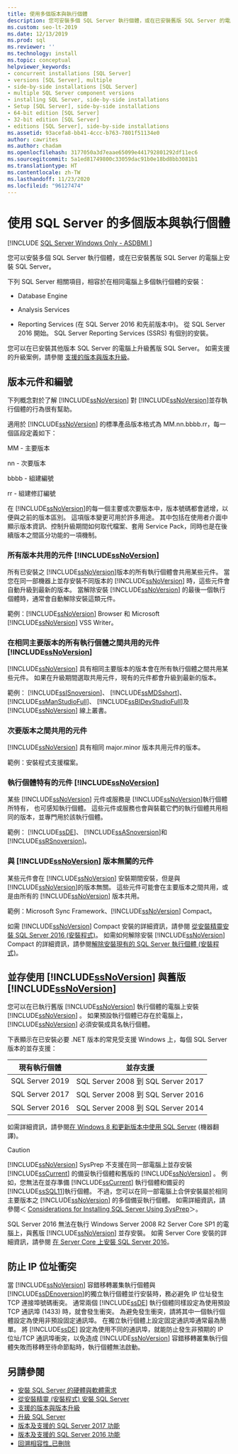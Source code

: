 ```yaml
---
title: 使用多個版本與執行個體
description: 您可安裝多個 SQL Server 執行個體，或在已安裝舊版 SQL Server 的電腦上安裝 SQL Server。
ms.custom: seo-lt-2019
ms.date: 12/13/2019
ms.prod: sql
ms.reviewer: ''
ms.technology: install
ms.topic: conceptual
helpviewer_keywords:
- concurrent installations [SQL Server]
- versions [SQL Server], multiple
- side-by-side installations [SQL Server]
- multiple SQL Server component versions
- installing SQL Server, side-by-side installations
- Setup [SQL Server], side-by-side installations
- 64-bit edition [SQL Server]
- 32-bit edition [SQL Server]
- editions [SQL Server], side-by-side installations
ms.assetid: 93acefa8-bb41-4ccc-b763-7801f51134e0
author: cawrites
ms.author: chadam
ms.openlocfilehash: 3177050a3d7eaae65099e441792801292df11ec6
ms.sourcegitcommit: 5a1ed81749800c33059dac91b0e18bd8bb3081b1
ms.translationtype: HT
ms.contentlocale: zh-TW
ms.lasthandoff: 11/23/2020
ms.locfileid: "96127474"
---
```

# <a name="work-with-multiple-versions-and-instances-of-sql-server"></a>使用 SQL Server 的多個版本與執行個體

[!INCLUDE [SQL Server Windows Only - ASDBMI ](../../includes/applies-to-version/sql-windows-only-asdbmi.md)]

您可以安裝多個 SQL Server 執行個體，或在已安裝舊版 SQL Server 的電腦上安裝 SQL Server。

下列 SQL Server 相關項目，相容於在相同電腦上多個執行個體的安裝：

- Database Engine

- Analysis Services

- Reporting Services (在 SQL Server 2016 和先前版本中)。 從 SQL Server 2016 開始。 SQL Server Reporting Services (SSRS) 有個別的安裝。 


您可以在已安裝其他版本 SQL Server 的電腦上升級舊版 SQL Server。 如需支援的升級案例，請參閱 [支援的版本與版本升級](../../database-engine/install-windows/supported-version-and-edition-upgrades.md)。
  
## <a name="version-components-and-numbering"></a>版本元件和編號

 下列概念對於了解 [!INCLUDE[ssNoVersion](../../includes/ssnoversion-md.md)] 對 [!INCLUDE[ssNoVersion](../../includes/ssnoversion-md.md)]並存執行個體的行為很有幫助。
  
 適用於 [!INCLUDE[ssNoVersion](../../includes/ssnoversion-md.md)] 的標準產品版本格式為 MM.nn.bbbb.rr，每一個區段定義如下：
  
 MM - 主要版本  
  
 nn - 次要版本  
  
 bbbb - 組建編號  
  
 rr - 組建修訂編號  
  
 在 [!INCLUDE[ssNoVersion](../../includes/ssnoversion-md.md)]的每一個主要或次要版本中，版本號碼都會遞增，以便與之前的版本區別。 這項版本變更可用於許多用途。 其中包括在使用者介面中顯示版本資訊、控制升級期間如何取代檔案、套用 Service Pack，同時也是在後續版本之間區分功能的一項機制。
  
### <a name="components-shared-by-all-versions-of-ssnoversion"></a>所有版本共用的元件 [!INCLUDE[ssNoVersion](../../includes/ssnoversion-md.md)]

 所有已安裝之 [!INCLUDE[ssNoVersion](../../includes/ssnoversion-md.md)]版本的所有執行個體會共用某些元件。 當您在同一部機器上並存安裝不同版本的 [!INCLUDE[ssNoVersion](../../includes/ssnoversion-md.md)] 時，這些元件會自動升級到最新的版本。 當解除安裝 [!INCLUDE[ssNoVersion](../../includes/ssnoversion-md.md)] 的最後一個執行個體時，通常會自動解除安裝這類元件。
  
 範例：[!INCLUDE[ssNoVersion](../../includes/ssnoversion-md.md)] Browser 和 Microsoft [!INCLUDE[ssNoVersion](../../includes/ssnoversion-md.md)] VSS Writer。
  
### <a name="components-shared-across-all-instances-of-the-same-major-version-of-ssnoversion"></a>在相同主要版本的所有執行個體之間共用的元件 [!INCLUDE[ssNoVersion](../../includes/ssnoversion-md.md)]

[!INCLUDE[ssNoVersion](../../includes/ssnoversion-md.md)] 具有相同主要版本的版本會在所有執行個體之間共用某些元件。 如果在升級期間選取共用元件，現有的元件都會升級到最新的版本。
  
範例： [!INCLUDE[ssISnoversion](../../includes/ssisnoversion-md.md)]、 [!INCLUDE[ssMDSshort](../../includes/ssmdsshort-md.md)]、 [!INCLUDE[ssManStudioFull](../../includes/ssmanstudiofull-md.md)]、 [!INCLUDE[ssBIDevStudioFull](../../includes/ssbidevstudiofull-md.md)]及 [!INCLUDE[ssNoVersion](../../includes/ssnoversion-md.md)] 線上叢書。
  
### <a name="components-shared-across-minor-versions"></a>次要版本之間共用的元件

[!INCLUDE[ssNoVersion](../../includes/ssnoversion-md.md)] 具有相同 major.minor 版本共用元件的版本。
  
範例：安裝程式支援檔案。
  
### <a name="components-specific-to-an-instance-of-ssnoversion"></a>執行個體特有的元件 [!INCLUDE[ssNoVersion](../../includes/ssnoversion-md.md)]

某些 [!INCLUDE[ssNoVersion](../../includes/ssnoversion-md.md)] 元件或服務是 [!INCLUDE[ssNoVersion](../../includes/ssnoversion-md.md)]執行個體所特有， 也可感知執行個體。 這些元件或服務也會與裝載它們的執行個體共用相同的版本，並專門用於該執行個體。
  
範例： [!INCLUDE[ssDE](../../includes/ssde-md.md)]、 [!INCLUDE[ssASnoversion](../../includes/ssasnoversion-md.md)]和 [!INCLUDE[ssRSnoversion](../../includes/ssrsnoversion-md.md)]。  
  
### <a name="components-that-are-independent-of-the-ssnoversion-versions"></a>與 [!INCLUDE[ssNoVersion](../../includes/ssnoversion-md.md)] 版本無關的元件

某些元件會在 [!INCLUDE[ssNoVersion](../../includes/ssnoversion-md.md)] 安裝期間安裝，但是與 [!INCLUDE[ssNoVersion](../../includes/ssnoversion-md.md)]的版本無關。 這些元件可能會在主要版本之間共用，或是由所有的 [!INCLUDE[ssNoVersion](../../includes/ssnoversion-md.md)] 版本共用。  

範例：Microsoft Sync Framework、[!INCLUDE[ssNoVersion](../../includes/ssnoversion-md.md)] Compact。  
  
如需 [!INCLUDE[ssNoVersion](../../includes/ssnoversion-md.md)] Compact 安裝的詳細資訊，請參閱 [從安裝精靈安裝 SQL Server 2016 &#40;安裝程式&#41;](../../database-engine/install-windows/install-sql-server-from-the-installation-wizard-setup.md)。 如需如何解除安裝 [!INCLUDE[ssNoVersion](../../includes/ssnoversion-md.md)] Compact 的詳細資訊，請參閱[解除安裝現有的 SQL Server 執行個體 &#40;安裝程式&#41;](../../sql-server/install/uninstall-an-existing-instance-of-sql-server-setup.md)。  
  
## <a name="using-ssnoversion-side-by-side-with-previous-versions-of-ssnoversion"></a>並存使用 [!INCLUDE[ssNoVersion](../../includes/ssnoversion-md.md)] 與舊版 [!INCLUDE[ssNoVersion](../../includes/ssnoversion-md.md)]

您可以在已執行舊版 [!INCLUDE[ssNoVersion](../../includes/ssnoversion-md.md)] 執行個體的電腦上安裝 [!INCLUDE[ssNoVersion](../../includes/ssnoversion-md.md)] 。 如果預設執行個體已存在於電腦上， [!INCLUDE[ssNoVersion](../../includes/ssnoversion-md.md)] 必須安裝成具名執行個體。  

下表顯示在已安裝必要 .NET 版本的常見受支援 Windows 上，每個 SQL Server 版本的並存支援：

| 現有執行個體 | 並存支援| 
|-------------------|----------------------------|
| SQL Server 2019 | SQL Server 2008 到 SQL Server 2017| 
| SQL Server 2017 | SQL Server 2008 到 SQL Server 2016| 
| SQL Server 2016 | SQL Server 2008 到 SQL Server 2014| 

如需詳細資訊，請參閱[在 Windows 8 和更新版本中使用 SQL Server](https://support.microsoft.com/help/2681562/using-sql-server-in-windows-8-and-later-versions-of-windows-operating) \(機器翻譯\)。 

  
> [!CAUTION]  
> [!INCLUDE[ssNoVersion](../../includes/ssnoversion-md.md)] SysPrep 不支援在同一部電腦上並存安裝 [!INCLUDE[ssCurrent](../../includes/sscurrent-md.md)] 的備妥執行個體和舊版的 [!INCLUDE[ssNoVersion](../../includes/ssnoversion-md.md)] 。 例如，您無法在並存準備 [!INCLUDE[ssCurrent](../../includes/sscurrent-md.md)] 執行個體和備妥的 [!INCLUDE[ssSQL11](../../includes/sssql11-md.md)]執行個體。 不過，您可以在同一部電腦上合併安裝屬於相同主要版本之 [!INCLUDE[ssNoVersion](../../includes/ssnoversion-md.md)] 的多個備妥執行個體。 如需詳細資訊，請參閱＜ [Considerations for Installing SQL Server Using SysPrep](../../database-engine/install-windows/considerations-for-installing-sql-server-using-sysprep.md)＞。  
>
> SQL Server 2016 無法在執行 Windows Server 2008 R2 Server Core SP1 的電腦上，與舊版 [!INCLUDE[ssNoVersion](../../includes/ssnoversion-md.md)] 並存安裝。 如需 Server Core 安裝的詳細資訊，請參閱 [在 Server Core 上安裝 SQL Server 2016](../../database-engine/install-windows/install-sql-server-on-server-core.md)。  
  


## <a name="preventing-ip-address-conflicts"></a>防止 IP 位址衝突

當 [!INCLUDE[ssNoVersion](../../includes/ssnoversion-md.md)] 容錯移轉叢集執行個體與 [!INCLUDE[ssDEnoversion](../../includes/ssdenoversion-md.md)]的獨立執行個體並行安裝時，務必避免 IP 位址發生 TCP 連接埠號碼衝突。 通常兩個 [!INCLUDE[ssDE](../../includes/ssde-md.md)] 執行個體同樣設定為使用預設 TCP 通訊埠 (1433) 時，就會發生衝突。 為避免發生衝突，請將其中一個執行個體設定為使用非預設固定通訊埠。 在獨立執行個體上設定固定通訊埠通常最為簡單。 將 [!INCLUDE[ssDE](../../includes/ssde-md.md)] 設定為使用不同的通訊埠，就能防止發生非預期的 IP 位址/TCP 通訊埠衝突，以免造成 [!INCLUDE[ssNoVersion](../../includes/ssnoversion-md.md)] 容錯移轉叢集執行個體失敗而移轉至待命節點時，執行個體無法啟動。
  
## <a name="see-also"></a>另請參閱

* [安裝 SQL Server 的硬體與軟體需求](../../sql-server/install/hardware-and-software-requirements-for-installing-sql-server.md)
* [從安裝精靈 &#40;安裝程式&#41; 安裝 SQL Server](../../database-engine/install-windows/install-sql-server-from-the-installation-wizard-setup.md)
* [支援的版本與版本升級](../../database-engine/install-windows/supported-version-and-edition-upgrades.md)
* [升級 SQL Server](../../database-engine/install-windows/upgrade-sql-server.md)
* [版本及支援的 SQL Server 2017 功能](../../sql-server/editions-and-components-of-sql-server-2017.md)
* [版本及支援的 SQL Server 2016 功能](../../sql-server/editions-and-components-of-sql-server-2016.md)
* [回溯相容性_已刪除](/previous-versions/sql/sql-server-2016/cc280407(v=sql.130))